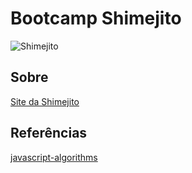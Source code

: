 # Bootcamp Shimejito
![Shimejito](https://github.com/edsondearaujo/bootcamp_js/blob/main/docs/imagens/shimejito.png)


## Sobre
[Site da Shimejito](https://shimejito.com/)

## Referências
[javascript-algorithms](https://github.com/trekhleb/javascript-algorithms)